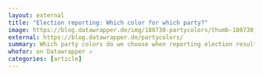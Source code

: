 ```yaml
---
layout: external
title: "Election reporting: Which color for which party?"
image: https://blog.datawrapper.de/img/180730-partycolors/thumb-180730_partycolors-f.png
external: https://blog.datawrapper.de/partycolors/
summary: Which party colors do we choose when reporting election results? I explain three approaches.
whofor: on Datawrapper ↗
categories: [article]
---
```

